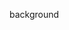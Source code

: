 <background-attachme>

<background-color>

<background-image>

<background-position>

background

<background-size>

 <background-repeat>

 <background-origin>

<backqround-clip>

